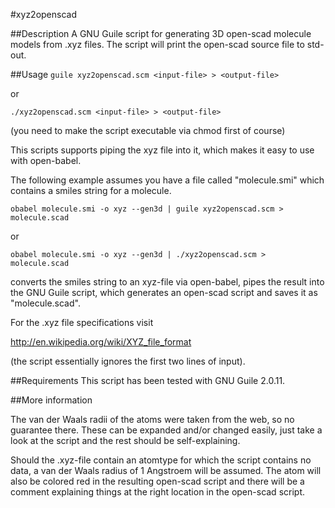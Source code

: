 #xyz2openscad

##Description
A GNU Guile script for generating 3D open-scad molecule
models from .xyz files.
The script will print the open-scad source file to std-out.

##Usage
`guile xyz2openscad.scm <input-file> > <output-file>`

or

`./xyz2openscad.scm <input-file> > <output-file>`

(you need to make the script executable via chmod first of course)

This scripts supports piping the xyz file into it, which
makes it easy to use with open-babel.

The following example assumes you have a file called
"molecule.smi" which contains a smiles string for a molecule.

`obabel molecule.smi -o xyz --gen3d | guile xyz2openscad.scm > molecule.scad`

or

`obabel molecule.smi -o xyz --gen3d | ./xyz2openscad.scm > molecule.scad`

converts the smiles string to an xyz-file via open-babel, pipes the
result into the GNU Guile script, which generates an open-scad script
and saves it as "molecule.scad".

For the .xyz file specifications visit

http://en.wikipedia.org/wiki/XYZ_file_format

(the script essentially ignores the first two lines of input).

##Requirements
This script has been tested with GNU Guile 2.0.11.

##More information

The van der Waals radii of the atoms were taken from the web, so no
guarantee there. These can be expanded and/or changed easily, just
take a look at the script and the rest should be self-explaining.

Should the .xyz-file contain an atomtype for which the script contains no
data, a van der Waals radius of 1 Angstroem will be assumed. The atom will
also be colored red in the resulting open-scad script and there will
be a comment explaining things at the right location in the open-scad
script.